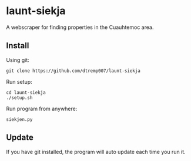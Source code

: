 # launt-siekja
A webscraper for finding properties in the Cuauhtemoc area.

## Install
Using git:
```
git clone https://github.com/dtremp007/launt-siekja
```
Run setup:
```
cd launt-siekja
./setup.sh
```
Run program from anywhere:
```
siekjen.py
```
## Update
If you have git installed, the program will auto update each time you run it.
